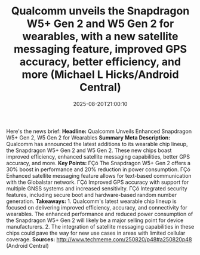 ﻿---
title: "Qualcomm unveils the Snapdragon W5+ Gen 2 and W5 Gen 2 for wearables, with a new satellite messaging feature, improved GPS accuracy, better efficiency, and more (Michael L Hicks/Android Central)"
date: "2025-08-20T21:00:10"
category: "Markets"
summary: ""
slug: "qualcomm unveils the snapdragon w5 gen 2 and w5 gen 2 for we"
source_urls:
  - "http://www.techmeme.com/250820/p48#a250820p48"
seo:
  title: "Qualcomm unveils the Snapdragon W5+ Gen 2 and W5 Gen 2 for wearables, with a new satellite messaging feature, improved GPS accuracy, better efficiency, and more (Michael L Hicks/Android Central) | Hash n Hedge"
  description: ""
  keywords: ["news", "markets", "brief"]
---
Here's the news brief:  **Headline:** Qualcomm Unveils Enhanced Snapdragon W5+ Gen 2, W5 Gen 2 for Wearables  **Summary Meta Description:** Qualcomm has announced the latest additions to its wearable chip lineup, the Snapdragon W5+ Gen 2 and W5 Gen 2. These new chips boast improved efficiency, enhanced satellite messaging capabilities, better GPS accuracy, and more.  **Key Points:**  ΓÇó The Snapdragon W5+ Gen 2 offers a 30% boost in performance and 20% reduction in power consumption. ΓÇó Enhanced satellite messaging feature allows for text-based communication with the Globalstar network. ΓÇó Improved GPS accuracy with support for multiple GNSS systems and increased sensitivity. ΓÇó Integrated security features, including secure boot and hardware-based random number generation.  **Takeaways:**  1. Qualcomm's latest wearable chip lineup is focused on delivering improved efficiency, accuracy, and connectivity for wearables. The enhanced performance and reduced power consumption of the Snapdragon W5+ Gen 2 will likely be a major selling point for device manufacturers. 2. The integration of satellite messaging capabilities in these chips could pave the way for new use cases in areas with limited cellular coverage.  **Sources:**  http://www.techmeme.com/250820/p48#a250820p48 (Android Central) 
